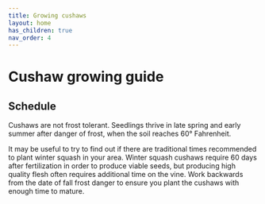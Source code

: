 ```yaml
---
title: Growing cushaws
layout: home
has_children: true
nav_order: 4
---
```


# Cushaw growing guide

## Schedule

Cushaws are not frost tolerant. Seedlings thrive in late spring and early summer after danger of frost, when the soil reaches 60° Fahrenheit.

It may be useful to try to find out if there are traditional times recommended to plant winter squash in your area. Winter squash cushaws require 60 days after fertilization in order to produce viable seeds, but producing high quality flesh often requires additional time on the vine. Work backwards from the date of fall frost danger to ensure you plant the cushaws with enough time to mature.